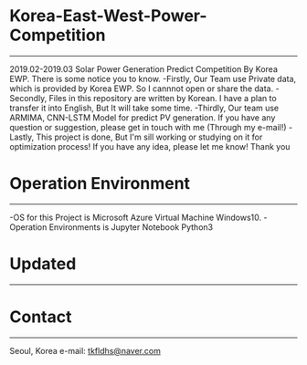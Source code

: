 
# Korea-East-West-Power-Competition
-------------------------------------------------------------------------
2019.02-2019.03 Solar Power Generation Predict Competition By Korea EWP.
There is some notice you to know.
-Firstly, Our Team use Private data, which is provided by Korea EWP.
So I cannnot open or share the data.
-Secondly, Files in this repository are written by Korean. 
I have a plan to transfer it into English, But It will take some time.
-Thirdly, Our team use ARMIMA, CNN-LSTM Model for predict PV generation.
If you have any question or suggestion, please get in touch with me (Through my e-mail!)
-Lastly, This project is done, But I'm sill working or studying on it for optimization process!
If you have any idea, please let me know! Thank you

# Operation Environment
-------------------------------------------------------------------------
-OS for this Project is Microsoft Azure Virtual Machine Windows10.
-Operation Environments is Jupyter Notebook Python3

# Updated
-------------------------------------------------------------------------

# Contact
-------------------------------------------------------------------------
Seoul, Korea
e-mail: tkfldhs@naver.com
